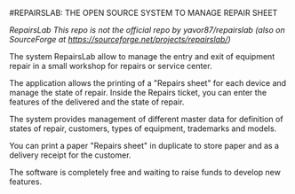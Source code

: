 #REPAIRSLAB: THE OPEN SOURCE SYSTEM TO MANAGE REPAIR SHEET

*RepairsLab*
*This repo is not the official repo by yavor87/repairslab (also on SourceForge at https://sourceforge.net/projects/repairslab/)*

The system RepairsLab allow to manage the entry and exit of equipment repair in a small workshop for repairs or service center.

The application allows the printing of a "Repairs sheet" for each device and manage the state of repair. Inside the Repairs ticket, you can enter the features of the delivered and the state of repair.

The system provides management of different master data for definition of states of repair, customers, types of equipment, trademarks and models.

You can print a paper "Repairs sheet" in duplicate to store paper and as a delivery receipt for the customer.
 
The software is completely free and waiting to raise funds to develop new features.
